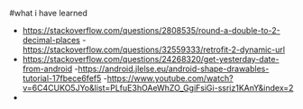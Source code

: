 #what i have learned
- https://stackoverflow.com/questions/2808535/round-a-double-to-2-decimal-places
-https://stackoverflow.com/questions/32559333/retrofit-2-dynamic-url
- https://stackoverflow.com/questions/24268320/get-yesterday-date-from-android
-https://android.jlelse.eu/android-shape-drawables-tutorial-17fbece6fef5
-https://www.youtube.com/watch?v=6C4CUKO5JYo&list=PLfuE3hOAeWhZO_GgiFsiGi-ssriz1KAnY&index=2
-
